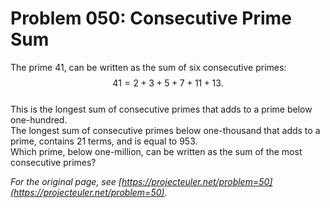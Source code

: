 # Problem 050: Consecutive Prime Sum
  
The prime $41$, can be written as the sum of six consecutive primes:  
$$41 = 2 + 3 + 5 + 7 + 11 + 13.$$  
This is the longest sum of consecutive primes that adds to a prime below one-hundred.  
The longest sum of consecutive primes below one-thousand that adds to a prime, contains $21$ terms, and is equal to $953$.  
Which prime, below one-million, can be written as the sum of the most consecutive primes?  

*For the original page, see [https://projecteuler.net/problem=50](https://projecteuler.net/problem=50).*
